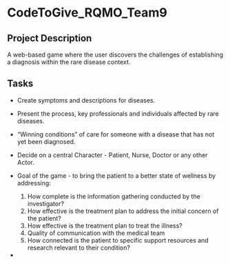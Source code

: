 # CodeToGive_RQMO_Team9

## Project Description ##
A web-based game where the user discovers the challenges of establishing a diagnosis within the rare disease context.

## Tasks ##
- Create symptoms and descriptions for diseases.
- Present the process, key professionals and individuals affected by rare diseases.
- “Winning conditions” of care for someone with a disease that has not yet been diagnosed.
- Decide on a central Character - Patient, Nurse, Doctor or any other Actor.
- Goal of the game - to bring the patient to a better state of wellness by addressing:
    1. How complete is the information gathering conducted by the investigator?
    2. How effective is the treatment plan to address the initial concern of the patient?
    3. How effective is the treatment plan to treat the illness?
    4. Quality of communication with the medical team
    5. How connected is the patient to specific support resources and research relevant to their condition?

- 

